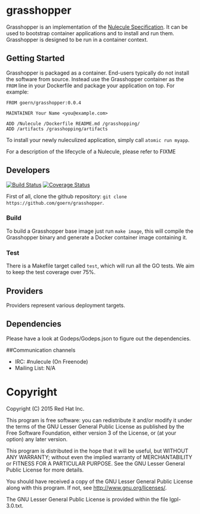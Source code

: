 # grasshopper

Grasshopper is an implementation of the [Nulecule Specification](http://www.projectatomic.io/docs/nulecule/). It can be used to bootstrap container applications and to install and run them. Grasshopper is designed to be run in a container context.

## Getting Started

Grasshopper is packaged as a container. End-users typically do not install the
software from source. Instead use the Grasshopper container as the `FROM` line
in your Dockerfile and package your application on top. For example:

```
FROM goern/grasshopper:0.0.4

MAINTAINER Your Name <you@example.com>

ADD /Nulecule /Dockerfile README.md /grasshopping/
ADD /artifacts /grasshopping/artifacts
```

To install your newly nuleculized application, simply call `atomic run myapp`.

For a description of the lifecycle of a Nulecule, please refer to FIXME

## Developers

[![Build Status](https://travis-ci.org/goern/grasshopper.svg?branch=master)](https://travis-ci.org/goern/grasshopper)
[![Coverage Status](https://coveralls.io/repos/goern/grasshopper/badge.svg?branch=master&service=github)](https://coveralls.io/github/goern/grasshopper?branch=master)

First of all, clone the github repository: `git clone https://github.com/goern/grasshopper`.

### Build

To build a Grasshopper base image just run `make image`, this will compile the
Grasshopper binary and generate a Docker container image containing it.


### Test

There is a Makefile target called `test`, which will run all the GO tests. We aim
to keep the test coverage over 75%.


## Providers

Providers represent various deployment targets.

## Dependencies

Please have a look at Godeps/Godeps.json to figure out the dependencies.

##Communication channels

* IRC: #nulecule (On Freenode)
* Mailing List: N/A

# Copyright

Copyright (C) 2015 Red Hat Inc.

This program is free software: you can redistribute it and/or modify
it under the terms of the GNU Lesser General Public License as published by
the Free Software Foundation, either version 3 of the License, or
(at your option) any later version.

This program is distributed in the hope that it will be useful,
but WITHOUT ANY WARRANTY; without even the implied warranty of
MERCHANTABILITY or FITNESS FOR A PARTICULAR PURPOSE.  See the
GNU Lesser General Public License for more details.

You should have received a copy of the GNU Lesser General Public License
along with this program. If not, see <http://www.gnu.org/licenses/>.

The GNU Lesser General Public License is provided within the file lgpl-3.0.txt.
